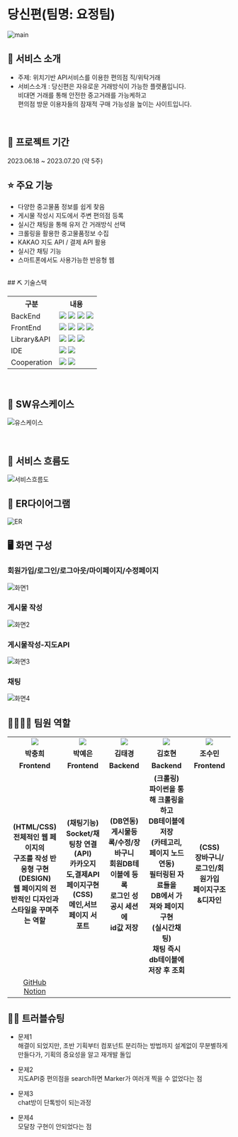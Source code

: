 # 당신편(팀명: 요정팀)
![main](https://github.com/2023-SMHRD-SW-BigData-1/Fairy/assets/132530371/ee59e172-308d-46c9-89bd-f8c9a91dc2ad)
## 👀 서비스 소개
* 주제:  위치기반 API서비스를 이용한 편의점 직/위탁거래
* 서비스소개 : 당신편은 자유로운 거래방식이 가능한 플랫폼입니다.</br>
             비대면 거래를 통해 안전한 중고거래를 가능케하고</br>
             편의점 방문 이용자들의 잠재적 구매 가능성을 높이는 사이트입니다.</br>
<br>

## 📅 프로젝트 기간
2023.06.18 ~ 2023.07.20 (약 5주)
<br>
## ⭐ 주요 기능
* 다양한 중고물품 정보를 쉽게 찾음 </br>
* 게시물 작성시 지도에서 주변 편의점 등록</br>
* 실시간 채팅을 통해 유저 간 거래방식 선택</br>
* 크롤링을 활용한 중고물품정보 수집</br>
* KAKAO 지도 API / 결제 API 활용</br>
* 실시간 채팅 기능</br>
* 스마트폰에서도 사용가능한 반응형 웹</br>
<br>
## ⛏ 기술스택
<table>
    <tr>
        <th>구분</th>
        <th>내용</th>
    </tr>
    <tr>
        <td>BackEnd</td>
        <td>
            <img src="https://img.shields.io/badge/JavaScript-F7DF1E?style=for-the-badge&logo=JavaScript&logoColor=white"/>
            <img src="https://img.shields.io/badge/Node.js-339933?style=for-the-badge&logo=Node.js&logoColor=white"/>
            <img src="https://img.shields.io/badge/MySQL-4479A1?style=for-the-badge&logo=MySQL&logoColor=white"/> 
            <img src="https://img.shields.io/badge/Python-3776AB?style=for-the-badge&logo=Python&logoColor=white"/> 
        </td>
    </tr>
        <tr>
        <td>FrontEnd</td>
        <td>
            <img src="https://img.shields.io/badge/React-61DAFB?style=for-the-badge&logo=React&logoColor=black">
            <img src="https://img.shields.io/badge/HTML5-E34F26?style=for-the-badge&logo=HTML5&logoColor=white"/>
            <img src="https://img.shields.io/badge/CSS3-1572B6?style=for-the-badge&logo=CSS3&logoColor=white"/>
            <img src="https://img.shields.io/badge/JavaScript-F7DF1E?style=for-the-badge&logo=JavaScript&logoColor=white"/>
        </td>
    </tr>
    <tr>
        <td>Library&API</td>
        <td>
            <img src="https://img.shields.io/badge/BootStrap-7952B3?style=for-the-badge&logo=BootStrap&logoColor=white"/>
            <img src="https://img.shields.io/badge/KakaoMap-FFCD00?style=for-the-badge&logo=Kakao&logoColor=white"/>
            <img src="https://img.shields.io/badge/Socket.io-010101?style=for-the-badge&logo=Socket.io&logoColor=white">
        </td>
    </tr>
    <tr>
        <td>IDE</td>
        <td>
            <img src="https://img.shields.io/badge/Jupyter-F37626?style=for-the-badge&logo=Jupyter&logoColor=white"/>
            <img src="https://img.shields.io/badge/VSCode-007ACC?style=for-the-badge&logo=VisualStudioCode&logoColor=white"/>
        </td>
    </tr>
    <tr>
        <td>Cooperation</td>
        <td>
            <img src="https://img.shields.io/badge/Git-F05032?style=for-the-badge&logo=Git&logoColor=white"/>
            <img src="https://img.shields.io/badge/GitHub-181717?style=for-the-badge&logo=GitHub&logoColor=white"/>
        </td>
    </tr>
</table>
<br>


## 📌 SW유스케이스
![유스케이스](https://github.com/2023-SMHRD-SW-BigData-1/Fairy/assets/132533622/d4b2f5ce-4963-470a-a4cb-1cf7cfa25dcb)




<br>

## 📌 서비스 흐름도
![서비스흐름도](https://github.com/2023-SMHRD-SW-BigData-1/Fairy/assets/132533622/af7a1114-4fa9-4002-87c2-b11f2caac440)
<br>
## 📌 ER다이어그램
![ER](https://github.com/2023-SMHRD-SW-BigData-1/Fairy/assets/132533622/5ae3ba3e-641d-432d-8e64-81499054cbbb)
## 🖥 화면 구성
### 회원가입/로그인/로그아웃/마이페이지/수정페이지
![화면1](https://github.com/2023-SMHRD-SW-BigData-1/Fairy/assets/132533622/4f6bbb25-fa76-4f30-b753-433f13a22386)
### 게시물 작성
![화면2](https://github.com/2023-SMHRD-SW-BigData-1/Fairy/assets/132533622/9cdbfc69-f3d5-4b3f-a507-7649581db861)
### 게시물작성-지도API
![화면3](https://github.com/2023-SMHRD-SW-BigData-1/Fairy/assets/132533622/0d43c737-1c7f-4e46-bb1d-302256566a47)
### 채팅
![화면4](https://github.com/2023-SMHRD-SW-BigData-1/Fairy/assets/132533622/63845f87-8f1c-464a-97c0-aede87ac7ed7)
## 👨‍👩‍👦‍👦 팀원 역할
<table>
    
<tr>
    <td align="center">
      <img src="https://github.com/2023-SMHRD-SW-BigData-1/Fairy/assets/132530371/38ed470e-4404-449d-a214-c86075e0d491?style=flat&logo=JavaScript&logoColor=white">
    </td>
    <td align="center">
      <img src="https://github.com/2023-SMHRD-SW-BigData-1/Fairy/assets/132530371/8a35d7ff-2aca-4919-a8ad-a8d50859d464?style=flat&logo=JavaScript&logoColor=white">
    </td>
    <td align="center">
      <img src="https://github.com/2023-SMHRD-SW-BigData-1/Fairy/assets/132530371/9f4bb469-bb54-49d1-9fc4-3d500bee1182?style=flat&logo=JavaScript&logoColor=white">
    </td>
    <td align="center">
      <img src="https://github.com/2023-SMHRD-SW-BigData-1/Fairy/assets/132530371/d21d3282-be22-41a1-8fa2-3b37ab844eb2?style=flat&logo=JavaScript&logoColor=white">
    </td>
    <td align="center">
      <img src="https://github.com/2023-SMHRD-SW-BigData-1/Fairy/assets/132530371/70ebb0c7-7fd1-4689-bb66-8660735f5263?style=flat&logo=JavaScript&logoColor=white">
    </td>



  </tr>


 
  <tr>
    <td align="center"><strong>박충희</strong></td>
    <td align="center"><strong>박예은</strong></td>
    <td align="center"><strong>김태경</strong></td>
    <td align="center"><strong>김호현</strong></td>
    <td align="center"><strong>조수민</strong></td>
  </tr>
  <tr>
    <td align="center"><b>Frontend</b></td>
    <td align="center"><b>Frontend</b></td>
    <td align="center"><b>Backend</b></td>
    <td align="center"><b>Backend</b></td>
    <td align="center"><b>Frontend</b></td>
  </tr>
    <tr>
    <td align="center"><b>
        (HTML/CSS)</br>
        전체적인 웹 페이지의 </br>
        구조를 작성 반응형 구현 </br>
        (DESIGN)</br>
        웹 페이지의 전반적인 디자인과</br>
        스타일을 꾸며주는 역할
    </b></td>
    <td align="center"><b>
        (채팅기능)</br>
        Socket/채팅창 연결</br>
        (API)</br>
        카카오지도,결제API</br>
        페이지구현
        (CSS)</br>
        메인,서브페이지 서포트
    </b></td>
    <td align="center"><b>
        (DB연동)</br>
        게시물등록/수정/장바구니</br>
        회원DB테이블에 등록</br>
        로그인 성공시 세션에</br>
        id값 저장</br>
    </b></td>
    <td align="center"><b>
        (크롤링)</br>
        파이썬을 통해 크롤링을 하고</br>
        DB테이블에 저장</br>
        (카테고리,페이지 노드연동)</br>
        필터링된 자료들을</br>
        DB에서 가져와 페이지구현</br>
        (실시간채팅)</br>
        채팅 즉시 db테이블에 저장 후 조회</br>
    </b></td>
    <td align="center"><b>
        (CSS)</br>
        장바구니/로그인/회원가입</br>
        페이지구조&디자인
    </b></td>
  </tr>

  
  <tr>
    <td align="center">
     <a href="https://github.com/ShinePch/ShinePortfolio.git" target='_blank'>GitHub</a> </br>
     <a href="https://www.notion.so/Resume-ShineP-26643b0204534c4c9e9b8601c9acde20)" target='_blank'>Notion</a>
   </td>
  
  </tr>

</table>

## 🤾‍♂️ 트러블슈팅
* 문제1<br>
    해결이 되었지만, 초반 기획부터 컴포넌트 분리하는 방법까지 설계없이 무분별하게 만들다가, 기획의 중요성을 알고 재개발 돌입
 
* 문제2<br>
     지도API중 편의점을 search하면 Marker가 여러개 찍을 수 없었다는 점
  
* 문제3<br>
      chat방이 단톡방이 되는과정
* 문제4<br>
      모달창 구현이 안되었다는 점


